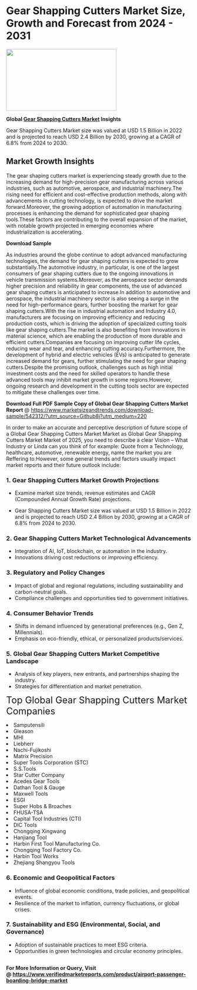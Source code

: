 <H1>Gear Shapping Cutters Market Size, Growth and Forecast from 2024 - 2031</H1><img class="aligncenter size-medium wp-image-584254" src="https://thirdeyenews.in/wp-content/uploads/2024/09/Global-Market-Research-300x168.jpeg" alt="" width="300" height="168" /><p><strong>Global&nbsp;<a href="https://www.marketsizeandtrends.com/download-sample/542312/?utm_source=Github8j?utm_medium=220">Gear Shapping Cutters Market</a> Insights</strong></p><p>Gear Shapping Cutters Market size was valued at USD 1.5 Billion in 2022 and is projected to reach USD 2.4 Billion by 2030, growing at a CAGR of 6.8% from 2024 to 2030.</p><p><h2>Market Growth Insights</h2> <p>The gear shaping cutters market is experiencing steady growth due to the increasing demand for high-precision gear manufacturing across various industries, such as automotive, aerospace, and industrial machinery.The rising need for efficient and cost-effective production methods, along with advancements in cutting technology, is expected to drive the market forward.Moreover, the growing adoption of automation in manufacturing processes is enhancing the demand for sophisticated gear shaping tools.These factors are contributing to the overall expansion of the market, with notable growth projected in emerging economies where industrialization is accelerating.</p> <p><strong>Download Sample</strong></p> <p>As industries around the globe continue to adopt advanced manufacturing technologies, the demand for gear shaping cutters is expected to grow substantially.The automotive industry, in particular, is one of the largest consumers of gear shaping cutters due to the ongoing innovations in vehicle transmission systems.Moreover, as the aerospace sector demands higher precision and reliability in gear components, the use of advanced gear shaping cutters is anticipated to increase.In addition to automotive and aerospace, the industrial machinery sector is also seeing a surge in the need for high-performance gears, further boosting the market for gear shaping cutters.With the rise in industrial automation and Industry 4.0, manufacturers are focusing on improving efficiency and reducing production costs, which is driving the adoption of specialized cutting tools like gear shaping cutters.The market is also benefiting from innovations in material science, which are enabling the production of more durable and efficient cutters.Companies are focusing on improving cutter life cycles, reducing wear and tear, and enhancing cutting accuracy.Furthermore, the development of hybrid and electric vehicles (EVs) is anticipated to generate increased demand for gears, further stimulating the need for gear shaping cutters.Despite the promising outlook, challenges such as high initial investment costs and the need for skilled operators to handle these advanced tools may inhibit market growth in some regions.However, ongoing research and development in the cutting tools sector are expected to mitigate these challenges over time.</p> <p><span class=""><strong>Download Full PDF Sample Copy of Global Gear Shapping Cutters Market Report</strong> @ <a href="https://www.marketsizeandtrends.com/download-sample/542312/?utm_source=Github8j?utm_medium=220" target="_blank">https://www.marketsizeandtrends.com/download-sample/542312/?utm_source=Github8j?utm_medium=220</a></span></p><p>In order to make an accurate and perceptive description of future scope of a Global&nbsp;Gear Shapping Cutters Market Market as Global&nbsp;Gear Shapping Cutters Market Market of 2025, you need to describe a clear Vision &ndash; What Industry or Linda can you think of for example: Quote from a Technology, healthcare, automotive, renewable energy, name the market you are Reffering to.However, some general trends and factors usually impact market reports and their future outlook include:</p><h3>1.&nbsp;<strong>Gear Shapping Cutters Market Growth Projections</strong></h3><ul><li>Examine market size trends, revenue estimates and CAGR (Compounded Annual Growth Rate) projections.</li><li><p>Gear Shapping Cutters Market size was valued at USD 1.5 Billion in 2022 and is projected to reach USD 2.4 Billion by 2030, growing at a CAGR of 6.8% from 2024 to 2030.</p></li></ul><h3>2.&nbsp;<strong>Gear Shapping Cutters Market Technological Advancements</strong></h3><ul><li>Integration of AI, IoT, blockchain, or automation in the industry.</li><li>Innovations driving cost reductions or improving efficiency.</li></ul><h3>3.&nbsp;<strong>Regulatory and Policy Changes</strong></h3><ul><li>Impact of global and regional regulations, including sustainability and carbon-neutral goals.</li><li>Compliance challenges and opportunities tied to government initiatives.</li></ul><h3>4.&nbsp;<strong>Consumer Behavior Trends</strong></h3><ul><li>Shifts in demand influenced by generational preferences (e.g., Gen Z, Millennials).</li><li>Emphasis on eco-friendly, ethical, or personalized products/services.</li></ul><h3>5.&nbsp;<strong>Global Gear Shapping Cutters Market Competitive Landscape</strong></h3><ul><li>Analysis of key players, new entrants, and partnerships shaping the industry.</li><li>Strategies for differentiation and market penetration.</li></ul><p data-pm-slice="1 1 []"><span style="color: inherit; font-family: inherit; font-size: 25px;">Top Global Gear Shapping Cutters Market Companies</span></p><div class="" data-test-id=""><p><li>Samputensili</li><li> Gleason</li><li> MHI</li><li> Liebherr</li><li> Nachi-Fujikoshi</li><li> Matrix Precision</li><li> Super Tools Corporation (STC)</li><li> S.S.Tools</li><li> Star Cutter Company</li><li> Acedes Gear Tools</li><li> Dathan Tool & Gauge</li><li> Maxwell Tools</li><li> ESGI</li><li> Super Hobs & Broaches</li><li> FHUSA-TSA</li><li> Capital Tool Industries (CTI)</li><li> DIC Tools</li><li> Chongqing Xingwang</li><li> Hanjiang Tool</li><li> Harbin First Tool Manufacturing Co.</li><li> Chongqing Tool Factory Co.</li><li> Harbin Tool Works</li><li> Zhejiang Shangyou Tools</li></p></div><h3>6.&nbsp;<strong>Economic and Geopolitical Factors</strong></h3><ul><li>Influence of global economic conditions, trade policies, and geopolitical events.</li><li>Resilience of the market to inflation, currency fluctuations, or global crises.</li></ul><h3>7.&nbsp;<strong>Sustainability and ESG (Environmental, Social, and Governance)</strong></h3><ul><li>Adoption of sustainable practices to meet ESG criteria.</li><li>Opportunities in green technologies and circular economy principles.</li></ul><h2><strong style="font-size: 14px;">For More Information or Query, Visit @&nbsp;</strong><a style="background-color: #ffffff; font-size: 14px;" href="https://www.marketsizeandtrends.com/report/gear-shapping-cutters-market/" target="_blank">https://www.verifiedmarketreports.com/product/airport-passenger-boarding-bridge-market</a></h2>